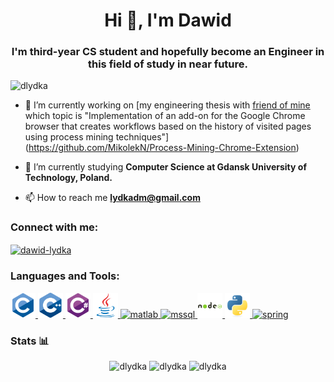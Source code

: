 <h1 align="center">Hi 👋, I'm Dawid</h1>
<h3 align="center">I'm third-year CS student and hopefully become an Engineer in this field of study in near future.</h3>

<p align="left"> <img src="https://komarev.com/ghpvc/?username=dlydka&label=Profile%20views&color=0e75b6&style=flat" alt="dlydka" /> </p>

- 🔭 I’m currently working on [my engineering thesis with [friend of mine](https://github.com/MikolekN) which topic is "Implementation of an add-on for the Google Chrome browser that creates workflows based on the history of visited pages using process mining techniques"](https://github.com/MikolekN/Process-Mining-Chrome-Extension)

- 🌱 I’m currently studying **Computer Science at Gdansk University of Technology, Poland.**

- 📫 How to reach me **lydkadm@gmail.com**

<h3 align="left">Connect with me:</h3>
<p align="left">
<a href="https://linkedin.com/in/dawid-lydka" target="blank"><img align="center" src="https://raw.githubusercontent.com/rahuldkjain/github-profile-readme-generator/master/src/images/icons/Social/linked-in-alt.svg" alt="dawid-lydka" height="30" width="40" /></a>
</p>

<h3 align="left">Languages and Tools:</h3>
<p align="left"> <a href="https://www.cprogramming.com/" target="_blank" rel="noreferrer"> <img src="https://raw.githubusercontent.com/devicons/devicon/master/icons/c/c-original.svg" alt="c" width="40" height="40"/> </a> <a href="https://www.w3schools.com/cpp/" target="_blank" rel="noreferrer"> <img src="https://raw.githubusercontent.com/devicons/devicon/master/icons/cplusplus/cplusplus-original.svg" alt="cplusplus" width="40" height="40"/> </a> <a href="https://www.w3schools.com/cs/" target="_blank" rel="noreferrer"> <img src="https://raw.githubusercontent.com/devicons/devicon/master/icons/csharp/csharp-original.svg" alt="csharp" width="40" height="40"/> </a> <a href="https://www.java.com" target="_blank" rel="noreferrer"> <img src="https://raw.githubusercontent.com/devicons/devicon/master/icons/java/java-original.svg" alt="java" width="40" height="40"/> </a> <a href="https://www.mathworks.com/" target="_blank" rel="noreferrer"> <img src="https://upload.wikimedia.org/wikipedia/commons/2/21/Matlab_Logo.png" alt="matlab" width="40" height="40"/> </a> <a href="https://www.microsoft.com/en-us/sql-server" target="_blank" rel="noreferrer"> <img src="https://www.svgrepo.com/show/303229/microsoft-sql-server-logo.svg" alt="mssql" width="40" height="40"/> </a> <a href="https://nodejs.org" target="_blank" rel="noreferrer"> <img src="https://raw.githubusercontent.com/devicons/devicon/master/icons/nodejs/nodejs-original-wordmark.svg" alt="nodejs" width="40" height="40"/> </a> <a href="https://www.python.org" target="_blank" rel="noreferrer"> <img src="https://raw.githubusercontent.com/devicons/devicon/master/icons/python/python-original.svg" alt="python" width="40" height="40"/> </a> <a href="https://spring.io/" target="_blank" rel="noreferrer"> <img src="https://www.vectorlogo.zone/logos/springio/springio-icon.svg" alt="spring" width="40" height="40"/> </a> </p>

### Stats 📊
<p align="center">
  <img height="180em" src="https://github-readme-stats.vercel.app/api?username=dlydka&show_icons=true&locale=en" alt="dlydka" />
  <img height="180em" width="400" src="https://github-readme-stats.vercel.app/api/top-langs?username=dlydka&show_icons=true&locale=en&layout=compact" alt="dlydka" />
  <img height="180em" src="https://github-readme-streak-stats.herokuapp.com/?user=dlydka&" alt="dlydka" />
</p>
